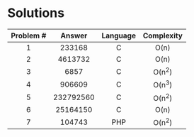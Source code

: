 # Solutions

| Problem # | Answer    | Language | Complexity       |
|:---------:|:---------:|:--------:|:----------------:|
| 1         | 233168    | C        | O(n)             |
| 2         | 4613732   | C        | O(n)             |
| 3         | 6857      | C        | O(n<sup>2</sup>) |
| 4         | 906609    | C        | O(n<sup>3</sup>) |
| 5         | 232792560 | C        | O(n<sup>2</sup>) |
| 6         | 25164150  | C        | O(n)             |
| 7         | 104743    | PHP      | O(n<sup>2</sup>) |